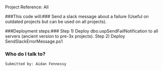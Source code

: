 Project Reference: All

###This code will:###
	Send a slack message about a failure (Useful on outdated projects but can be used on all projects). 
	
###Deployment steps:###
	Step 1) Deploy dbo.uspSendFailNotification to all servers (ancient version to pre-3x projects). 
	Step 2) Deploy SendSlackErrorMessage.ps1


### Who do I talk to? ###
	Submitted by: Aidan Fennessy